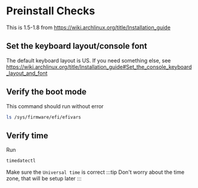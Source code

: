 # Preinstall Checks
This is 1.5-1.8 from https://wiki.archlinux.org/title/Installation_guide

## Set the keyboard layout/console font
The default keyboard layout is US. If you need something else, see https://wiki.archlinux.org/title/Installation_guide#Set_the_console_keyboard_layout_and_font

## Verify the boot mode
This command should run without error
```bash
ls /sys/firmware/efi/efivars
```

## Verify time
Run
```bash
timedatectl
```
Make sure the `Universal time` is correct
:::tip
Don't worry about the time zone, that will be setup later
:::